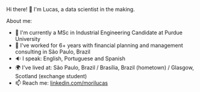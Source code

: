 Hi there! 👋 I'm Lucas, a data scientist in the making.

About me:
- 🏫 I'm currently a MSc in Industrial Engineering Candidate at Purdue University
- 🏢 I've worked for 6+ years with financial planning and management consulting in São Paulo, Brazil
- 🔉 I speak: English, Portuguese and Spanish
- 🌍 I've lived at: São Paulo, Brazil / Brasília, Brazil (hometown) / Glasgow, Scotland (exchange student)
- 📫 Reach me: [linkedin.com/morilucas](https://www.linkedin.com/in/morilucas/)
